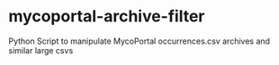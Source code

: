 # mycoportal-archive-filter
Python Script to manipulate MycoPortal occurrences.csv archives and similar large csvs
